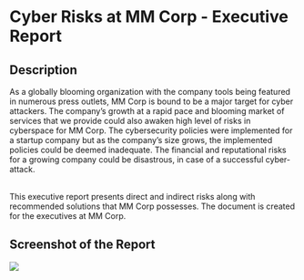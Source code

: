 <h1>Cyber Risks at MM Corp - Executive Report</h1>

<h2>Description</h2>
As a globally blooming organization with the company tools being featured in numerous press outlets, MM Corp is bound to be a major target for cyber attackers. The company’s growth at a rapid pace and blooming market of services that we provide could also awaken high level of risks in cyberspace for MM Corp. The cybersecurity policies were implemented for a startup company but as the company’s size grows, the implemented policies could be deemed inadequate. The financial and reputational risks for a growing company could be disastrous, in case of a successful cyber-attack. <br /><br />

This executive report presents direct and indirect risks along with recommended solutions that MM Corp possesses. The document is created for the executives at MM Corp. <br />

<h2>Screenshot of the Report</h2>
<img src="https://i.imgur.com/uhXsj2i.png" />

